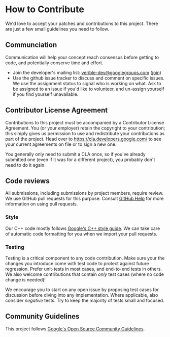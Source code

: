 # How to Contribute

We'd love to accept your patches and contributions to this project. There are
just a few small guidelines you need to follow.

## Communciation

Communication will help your concept reach consensus before getting to code, and
potentially conserve time and effort.

*   Join the developer's mailing list: verible-dev@googlegroups.com
    ([join](https://groups.google.com/forum/#!forum/verible-dev/join))
*   Use the github issue tracker to discuss and comment on specific issues. We
    use the assignment status to signal who is working on what. Ask to be
    assigned to an issue if you'd like to volunteer, and un-assign yourself if
    you find yourself unavailable.

## Contributor License Agreement

Contributions to this project must be accompanied by a Contributor License
Agreement. You (or your employer) retain the copyright to your contribution;
this simply gives us permission to use and redistribute your contributions as
part of the project. Head over to <https://cla.developers.google.com/> to see
your current agreements on file or to sign a new one.

You generally only need to submit a CLA once, so if you've already submitted one
(even if it was for a different project), you probably don't need to do it
again.

## Code reviews

All submissions, including submissions by project members, require review. We
use GitHub pull requests for this purpose. Consult
[GitHub Help](https://help.github.com/articles/about-pull-requests/) for more
information on using pull requests.

### Style

Our C++ code mostly follows [Google's C++ style guide][google-cpp-style]. We can
take care of automatic code formatting for you when we import your pull
requests.

### Testing

Testing is a critical component to any code contribution. Make sure your the
changes you introduce come with test code to protect against future regression.
Prefer unit-tests in most cases, and end-to-end tests in others. We also welcome
contributions that contain _only_ test cases (where no code change is needed)!

We encourage you to start on any open issue by proposing test cases for
discussion before diving into any implementation. Where applicable, also
consider _negative_ tests. Try to keep the majority of tests small and focused.

## Community Guidelines

This project follows
[Google's Open Source Community Guidelines](https://opensource.google/conduct/).

<!-- reference links -->

[google-cpp-style]: https://google.github.io/styleguide/cppguide.html
